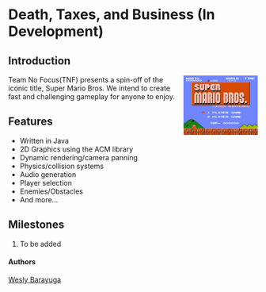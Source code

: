 # Death, Taxes, and Business (In Development)
## Introduction
<img src="Images/cnet-nintendo-super-mario-bros.png" align="right"
     alt="Size Limit logo by Anton Lovchikov" width="150" height="120">
Team No Focus(TNF) presents a spin-off of the iconic title, Super Mario Bros. We intend to create
fast and challenging gameplay for anyone to enjoy.
## Features
- Written in Java
- 2D Graphics using the ACM library
- Dynamic rendering/camera panning
- Physics/collision systems
- Audio generation
- Player selection
- Enemies/Obstacles
- And more...
## Milestones
1. To be added
#### Authors
[Wesly Barayuga](https://github.com/wes-brook) 
